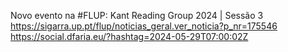 Novo evento na #FLUP: Kant Reading Group 2024 | Sessão 3 https://sigarra.up.pt/flup/noticias_geral.ver_noticia?p_nr=175546 https://social.dfaria.eu/?hashtag=2024-05-29T07:00:02Z